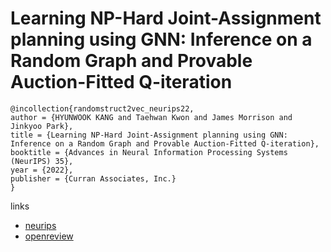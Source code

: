 # Learning NP-Hard Joint-Assignment planning using GNN: Inference on a Random Graph and Provable Auction-Fitted Q-iteration

```
@incollection{randomstruct2vec_neurips22,
author = {HYUNWOOK KANG and Taehwan Kwon and James Morrison and Jinkyoo Park},
title = {Learning NP-Hard Joint-Assignment planning using GNN: Inference on a Random Graph and Provable Auction-Fitted Q-iteration},
booktitle = {Advances in Neural Information Processing Systems (NeurIPS) 35},
year = {2022},
publisher = {Curran Associates, Inc.}
}
```

links
- [neurips](https://nips.cc/Conferences/2022/Schedule?showEvent=52829)
- [openreview](https://openreview.net/forum?id=VHzCiK727EL)
